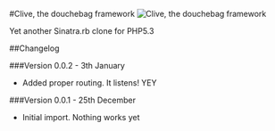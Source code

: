 #Clive, the douchebag framework
![Clive, the douchebag framework](http://i.imgur.com/V9tE6.jpg)

Yet another Sinatra.rb clone for PHP5.3

##Changelog

###Version 0.0.2 - 3th January

 * Added proper routing. It listens! YEY

###Version 0.0.1 - 25th December

 * Initial import. Nothing works yet
